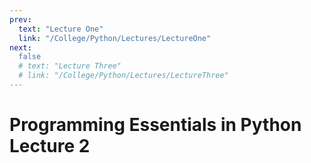 ```yaml
---
prev:
  text: "Lecture One"
  link: "/College/Python/Lectures/LectureOne"
next:
  false
  # text: "Lecture Three"
  # link: "/College/Python/Lectures/LectureThree"
---
```


# Programming Essentials in Python Lecture 2
